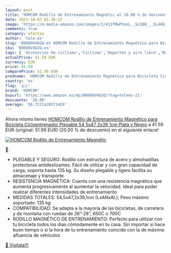 ```yaml
---
layout: post
title: 'HOMCOM Rodillo de Entrenamiento Magnétic al 20.00 % de descuento'
date: 2021-10-07 01:38:13
image: 'https://m.media-amazon.com/images/I/413fMwPYooL._SL500_._SL400_.jpg'
comments: true
category: ofertas
author: 'tole.es'
slug: 'B00O0V4D2Q-es HOMCOM Rodillo de Entrenamiento Magnético para Bicicleta...'
sku: 'B00O0V4D2Q-es'
tags: [ 'Accesorios de ciclismo','Ciclismo','Deportes y aire libre','Rodillos para bicicletas','Ropa y equipo para deportes','bicicleta','homcom', ]
actualPrice: 41.59 EUR
currency: EUR
price: 41.59
comparePrice: 51.99 EUR
prodname: 'HOMCOM Rodillo de Entrenamiento Magnético para Bicicleta Cicloentrenador Plegable 54 5x47 2x39 1cm Plata y Negro'
country: 'es'
flag: '🇪🇸'
brand: 'HOMCOM'
buyurl: 'https://www.amazon.es/dp/B00O0V4D2Q/?tag=tolees-21'
descuento: '20.00'
average: '56.7221428571429'
---
```


Ahora mismo tienes [HOMCOM Rodillo de Entrenamiento Magnético para Bicicleta Cicloentrenador Plegable 54 5x47 2x39 1cm Plata y Negro](https://www.amazon.es/dp/B00O0V4D2Q/?tag=tolees-21) a 41.59 EUR (original: 51.99 EUR) (20.00 %  de descuento) en el siguiente enlace!

[![HOMCOM Rodillo de Entrenamiento Magnétic](https://m.media-amazon.com/images/I/413fMwPYooL._SL500_._SL400_.jpg)](https://www.amazon.es/dp/B00O0V4D2Q/?tag=tolees-21)

🔎:

- PLEGABLE Y SEGURO: Rodillo con estructura de acero y almohadillas protectoras antideslizantes. Fácil de utilizar y con gran capacidad de carga, soporta hasta 135 kg. Su diseño plegable y ligero facilita su almacenaje y transporte
- RESISTENCIA MAGNÉTICA: Cuenta con una resistencia magnética que aumenta progresivamente al aumentar la velocidad. Ideal para poder realizar diferentes intensidades de entrenamiento
- MEDIDAS TOTALES: 54,5x47,2x39,1cm (LxANxAL); Peso máximo soportado: 135 kg
- COMPATIBILIDAD: Se adapta a la mayoría de las bicicletas, de carretera y de montaña con ruedas de 26”-28”, 650C o 700C
- RODILLO MAGNÉTICO DE ENTRENAMIENTO: Perfecto para utilizar con tu bicicleta todos los días cómodamente en tu casa. Sin importar si hace buen tiempo o si la hora de tu entrenamiento coincide con la de máxima afluencia de vehículos

[🛒 Visítala!!!](https://www.amazon.es/dp/B00O0V4D2Q/?tag=tolees-21)
